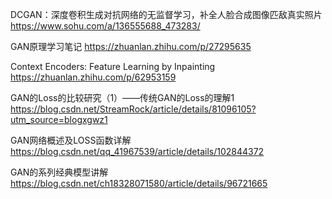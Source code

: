 DCGAN：深度卷积生成对抗网络的无监督学习，补全人脸合成图像匹敌真实照片 
https://www.sohu.com/a/136555688_473283/

GAN原理学习笔记
https://zhuanlan.zhihu.com/p/27295635


Context Encoders: Feature Learning by Inpainting
https://zhuanlan.zhihu.com/p/62953159

GAN的Loss的比较研究（1）——传统GAN的Loss的理解1
https://blog.csdn.net/StreamRock/article/details/81096105?utm_source=blogxgwz1

GAN网络概述及LOSS函数详解
https://blog.csdn.net/qq_41967539/article/details/102844372

GAN的系列经典模型讲解
https://blog.csdn.net/ch18328071580/article/details/96721665
